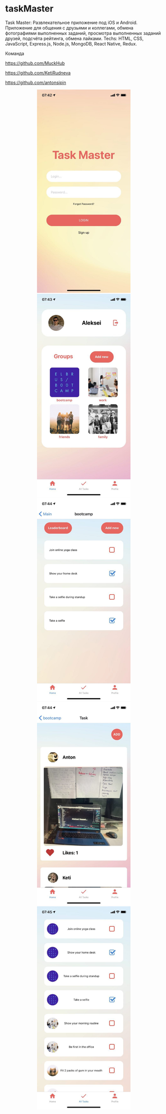 # taskMaster

Task Master: Развлекательное приложение под iOS и Android. Приложение для общения с друзьями и коллегами, обмена фотографиями выполненных заданий, просмотра выполненных заданий друзей, подсчёта рейтинга, обмена лайками.
Techs: HTML, CSS, JavaScript, Express.js, Node.js, MongoDB, React Native, Redux.

Команда

https://github.com/MuckHub

https://github.com/KetiRudneva

https://github.com/antonsipin

<p align="center">
  <img src="assets/1" width="300" title="Экран регистрации">
  <img src="assets/2" width="300" alt="Аккаунт пользователя">
  <img src="assets/3" width="300" title="Экран добавления задачи">
  <img src="assets/4" width="300" alt="Лента. Возвожность добавить фотографию и поставить лайк.">
  <img src="assets/5" width="300" alt="Список всех задач">
</p>
